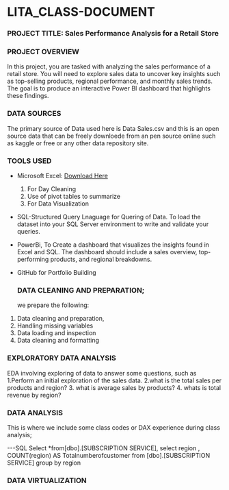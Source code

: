 # LITA_CLASS-DOCUMENT

### PROJECT TITLE: Sales Performance Analysis for a Retail Store

### PROJECT OVERVIEW
In this project, you are tasked with analyzing the sales performance of a retail store.
You will need to explore sales data to uncover key insights such as top-selling products, regional
performance, and monthly sales trends. The goal is to produce an interactive Power BI
dashboard that highlights these findings.

### DATA SOURCES
The primary source of Data used here is Data Sales.csv and this is an open source data that can be freely downloede from an pen source online such as kaggle or free or any other data repository site.

### TOOLS USED
- Microsoft  Excel: [Download Here](https://www.microsoft.com)
  1. For Day Cleaning
  2. Use of pivot tables to summarize
  3. For Data Visualization
   
- SQL-Structured Query Lnaguage for Quering of Data. To load the dataset into your SQL Server environment to write and
validate your queries.

- PowerBi, To Create a dashboard that visualizes the insights found in Excel and SQL. The
dashboard should include a sales overview, top-performing products, and
regional breakdowns.
  
- GitHub for Portfolio Building

  ### DATA CLEANING AND PREPARATION;
  we prepare the following:
1. Data cleaning and preparation, 
2. Handling missing variables
3. Data loading and inspection
4. Data cleaning and formatting

  ### EXPLORATORY DATA ANALYSIS
EDA involving exploring of data to answer some questions, such as
1.Perform an initial exploration of the sales data. 
2.what is the total sales per products and region? 
3. what is average sales by products? 
4. whats is total revenue by region? 

### DATA ANALYSIS
This is where we include some class codes or DAX experience during class analysis;

---SQL
Select *from[dbo].[SUBSCRIPTION SERVICE],
select region , COUNT(region) AS Totalnumberofcustomer from [dbo].[SUBSCRIPTION SERVICE]
group by region

### DATA VIRTUALIZATION

